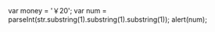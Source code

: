 <script type="text/javascript">
var name = 'hello';
var b=name.toUpperCase();
alert(b);
</script>


<script type="text/javascript">
var sentence = 'good afternoon, mr mike.';
var b=name.toUpperCase();
alert(b);
</script>

var money = '￥20';
var num = parseInt(str.substring(1).substring(1).substring(1));
alert(num);

